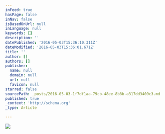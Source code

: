 ```yaml
---
inFeed: true
hasPage: false
inNav: false
isBasedOnUrl: null
inLanguage: null
keywords: []
description: ''
datePublished: '2016-05-03T15:36:10.311Z'
dateModified: '2016-05-03T15:36:01.671Z'
title: ''
author: []
authors: []
publisher:
  name: null
  domain: null
  url: null
  favicon: null
starred: false
sourcePath: _posts/2016-05-03-1f7df1aa-79cb-48ee-8b8b-a317dd3409c3.md
published: true
_context: 'http://schema.org'
_type: Article

---
```

![](https://the-grid-user-content.s3-us-west-2.amazonaws.com/f744f211-b5ee-4713-a7de-5368a7edacf8.png)
